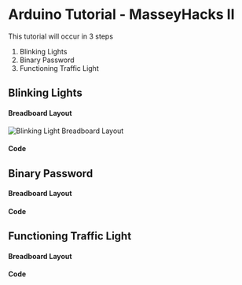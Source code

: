 # Arduino Tutorial - MasseyHacks II

This tutorial will occur in 3 steps
1. Blinking Lights
2. Binary Password
3. Functioning Traffic Light

## Blinking Lights
#### Breadboard Layout
![Blinking Light Breadboard Layout](http://masoudh.me/arduino-tutorial/img/breadboard.JPG)
#### Code


## Binary Password
#### Breadboard Layout

#### Code

## Functioning Traffic Light
#### Breadboard Layout

#### Code

